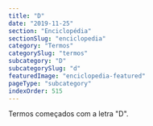 ```yaml
---
title: "D"
date: "2019-11-25"
section: "Enciclopédia"
sectionSlug: "enciclopedia"
category: "Termos"
categorySlug: "termos"
subcategory: "D"
subcategorySlug: "d"
featuredImage: "enciclopedia-featured"
pageType: "subcategory"
indexOrder: 515
---
```


Termos começados com a letra "D".